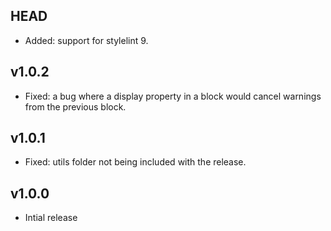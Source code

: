 ## HEAD

* Added: support for stylelint 9.

## v1.0.2

* Fixed: a bug where a display property in a block would cancel warnings from the previous block. 

## v1.0.1

* Fixed: utils folder not being included with the release.

## v1.0.0

* Intial release
